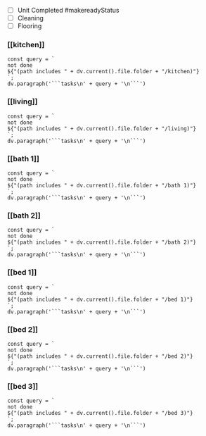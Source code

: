 - [ ] Unit Completed #makereadyStatus
- [ ] Cleaning
- [ ] Flooring
### [[kitchen]]
```dataviewjs
const query = `
not done
${"(path includes " + dv.current().file.folder + "/kitchen)"}
`;
dv.paragraph('```tasks\n' + query + '\n```')
```

### [[living]]
```dataviewjs
const query = `
not done
${"(path includes " + dv.current().file.folder + "/living)"}
`;
dv.paragraph('```tasks\n' + query + '\n```')
```

### [[bath 1]]
```dataviewjs
const query = `
not done
${"(path includes " + dv.current().file.folder + "/bath 1)"}
`;
dv.paragraph('```tasks\n' + query + '\n```')
```

### [[bath 2]]
```dataviewjs
const query = `
not done
${"(path includes " + dv.current().file.folder + "/bath 2)"}
`;
dv.paragraph('```tasks\n' + query + '\n```')
```

### [[bed 1]]
```dataviewjs
const query = `
not done
${"(path includes " + dv.current().file.folder + "/bed 1)"}
`;
dv.paragraph('```tasks\n' + query + '\n```')
```
### [[bed 2]]
```dataviewjs
const query = `
not done
${"(path includes " + dv.current().file.folder + "/bed 2)"}
`;
dv.paragraph('```tasks\n' + query + '\n```')
```
### [[bed 3]]
```dataviewjs
const query = `
not done
${"(path includes " + dv.current().file.folder + "/bed 3)"}
`;
dv.paragraph('```tasks\n' + query + '\n```')
```

